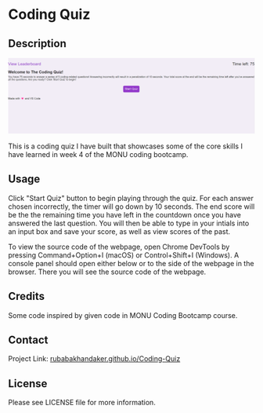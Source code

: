 # Coding Quiz

## Description
![Screenshot of Deployed site.](https://raw.githubusercontent.com/RubabaKhandaker/Coding-Quiz/main/assets/images/Coding-Quiz%20Screenshot.png)

This is a coding quiz I have built that showcases some of the core skills I have learned in week 4 of the MONU coding bootcamp.

## Usage

Click "Start Quiz" button to begin playing through the quiz. For each answer chosen incorrectly, the timer will go down by 10 seconds. The end score will be the the remaining time you have left in the countdown once you have answered the last question. You will then be able to type in your intials into an input box and save your score, as well as view scores of the past.

To view the source code of the webpage, open Chrome DevTools by pressing Command+Option+I (macOS) or Control+Shift+I (Windows). A console panel should open either below or to the side of the webpage in the browser. There you will see the source code of the webpage.

## Credits

Some code inspired by given code in MONU Coding Bootcamp course.

## Contact

Project Link: [rubabakhandaker.github.io/Coding-Quiz](https://rubabakhandaker.github.io/Coding-Quiz/)

## License

Please see LICENSE file for more information.
